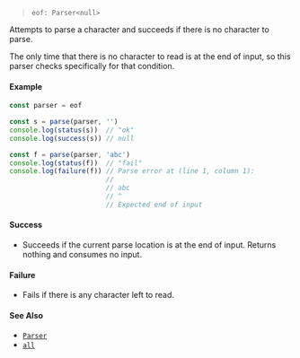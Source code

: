 <!--
 Copyright (c) 2020 Thomas J. Otterson
 
 This software is released under the MIT License.
 https://opensource.org/licenses/MIT
-->

> `eof: Parser<null>`

Attempts to parse a character and succeeds if there is no character to parse.

The only time that there is no character to read is at the end of input, so this parser checks specifically for that condition.

#### Example

```javascript
const parser = eof

const s = parse(parser, '')
console.log(status(s))  // "ok"
console.log(success(s)) // null

const f = parse(parser, 'abc')
console.log(status(f))  // "fail"
console.log(failure(f)) // Parse error at (line 1, column 1):
                        //
                        // abc
                        // ^
                        // Expected end of input
```

#### Success

* Succeeds if the current parse location is at the end of input. Returns nothing and consumes no input.

#### Failure

* Fails if there is any character left to read.

#### See Also

* [`Parser`](../types/parser.md)
* [`all`](all.md)
